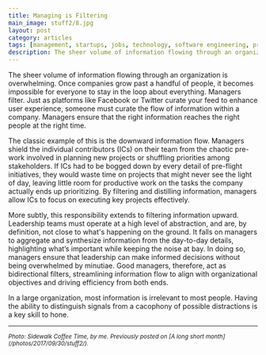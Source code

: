 ```yaml
---
title: Managing is Filtering
main_image: stuff2/8.jpg
layout: post
category: articles
tags: [management, startups, jobs, technology, software engineering, programming]
description: The sheer volume of information flowing through an organization is overwhelming. Once companies grow past a handful of people, it becomes impossible for everyone to stay in the loop about everything. Managers filter.
---
```


The sheer volume of information flowing through an organization is overwhelming. Once companies grow past a handful of people, it becomes impossible for everyone to stay in the loop about everything. Managers filter. Just as platforms like Facebook or Twitter curate your feed to enhance user experience, someone must curate the flow of information within a company. Managers ensure that the right information reaches the right people at the right time.

The classic example of this is the downward information flow. Managers shield the individual contributors (ICs) on their team from the chaotic pre-work involved in planning new projects or shuffling priorities among stakeholders. If ICs had to be bogged down by every detail of pre-flight initiatives, they would waste time on projects that might never see the light of day, leaving little room for productive work on the tasks the company actually ends up prioritizing. By filtering and distilling information, managers allow ICs to focus on executing key projects effectively.

More subtly, this responsibility extends to filtering information upward. Leadership teams must operate at a high level of abstraction, and are, by definition, not close to what's happening on the ground. It falls on managers to aggregate and synthesize information from the day-to-day details, highlighting what’s important while keeping the noise at bay. In doing so, managers ensure that leadership can make informed decisions without being overwhelmed by minutiae. Good managers, therefore, act as bidirectional filters, streamlining information flow to align with organizational objectives and driving efficiency from both ends.

In a large organization, most information is irrelevant to most people. Having the ability to distinguish signals from a cacophony of possible distractions is a key skill to hone.


<hr>
<small><em>Photo: Sidewalk Coffee Time, by me. Previously posted on [A long short month](/photos/2017/09/30/stuff2/).</em></small>
